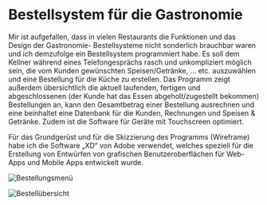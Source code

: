 # Bestellsystem für die Gastronomie



Mir ist aufgefallen, dass in vielen Restaurants die Funktionen und das Design der Gastronomie- Bestellsysteme nicht sonderlich brauchbar waren und ich demzufolge ein Bestellsystem programmiert habe. Es soll dem Kellner während eines Telefongesprächs rasch und unkompliziert möglich sein, die vom Kunden gewünschten Speisen/Getränke, … etc. auszuwählen und eine Bestellung für die Küche zu erstellen. Das Programm zeigt außerdem übersichtlich die aktuell laufenden, fertigen und abgeschlossenen (der Kunde hat das Essen abgeholt/zugestellt bekommen) Bestellungen an, kann den Gesamtbetrag einer Bestellung ausrechnen und eine beinhaltet eine Datenbank für die Kunden, Rechnungen und Speisen & Getränke. Zudem ist die Software für Geräte mit Touchscreen optimiert.

Für das Grundgerüst und für die Skizzierung des Programms (Wireframe) habe ich die Software „XD“ von Adobe verwendet, welches speziell für die Erstellung von Entwürfen von grafischen Benutzeroberflächen für Web-Apps und Mobile Apps entwickelt wurde. 

 

![Bestellungsmenü](https://htl.moedling.at/kolleg/images/resources/markdown/Food1.jpg)

![Bestellübersicht](https://htl.moedling.at/kolleg/images/resources/markdown/Food2.jpg)

 